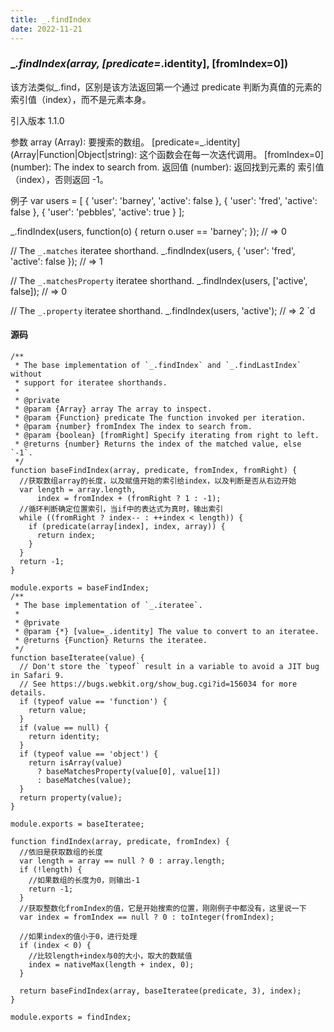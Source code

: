 ```yaml
---
title: _.findIndex
date: 2022-11-21
---
```


### \__.findIndex(array, [predicate=_.identity], [fromIndex=0])

该方法类似\_.find，区别是该方法返回第一个通过 predicate 判断为真值的元素的索引值（index），而不是元素本身。

引入版本
1.1.0

参数
array (Array): 要搜索的数组。
[predicate=_.identity] (Array|Function|Object|string): 这个函数会在每一次迭代调用。
[fromIndex=0] (number): The index to search from.
返回值
(number): 返回找到元素的 索引值（index），否则返回 -1。

例子
var users = [
{ 'user': 'barney', 'active': false },
{ 'user': 'fred', 'active': false },
{ 'user': 'pebbles', 'active': true }
];

\_.findIndex(users, function(o) { return o.user == 'barney'; });
// => 0

// The `_.matches` iteratee shorthand.
\_.findIndex(users, { 'user': 'fred', 'active': false });
// => 1

// The `_.matchesProperty` iteratee shorthand.
\_.findIndex(users, ['active', false]);
// => 0

// The `_.property` iteratee shorthand.
\_.findIndex(users, 'active');
// => 2
`d

#### 源码

```
/**
 * The base implementation of `_.findIndex` and `_.findLastIndex` without
 * support for iteratee shorthands.
 *
 * @private
 * @param {Array} array The array to inspect.
 * @param {Function} predicate The function invoked per iteration.
 * @param {number} fromIndex The index to search from.
 * @param {boolean} [fromRight] Specify iterating from right to left.
 * @returns {number} Returns the index of the matched value, else `-1`.
 */
function baseFindIndex(array, predicate, fromIndex, fromRight) {
  //获取数组array的长度，以及赋值开始的索引给index，以及判断是否从右边开始
  var length = array.length,
      index = fromIndex + (fromRight ? 1 : -1);
  //循环判断确定位置索引，当if中的表达式为真时，输出索引
  while ((fromRight ? index-- : ++index < length)) {
    if (predicate(array[index], index, array)) {
      return index;
    }
  }
  return -1;
}

module.exports = baseFindIndex;
/**
 * The base implementation of `_.iteratee`.
 *
 * @private
 * @param {*} [value=_.identity] The value to convert to an iteratee.
 * @returns {Function} Returns the iteratee.
 */
function baseIteratee(value) {
  // Don't store the `typeof` result in a variable to avoid a JIT bug in Safari 9.
  // See https://bugs.webkit.org/show_bug.cgi?id=156034 for more details.
  if (typeof value == 'function') {
    return value;
  }
  if (value == null) {
    return identity;
  }
  if (typeof value == 'object') {
    return isArray(value)
      ? baseMatchesProperty(value[0], value[1])
      : baseMatches(value);
  }
  return property(value);
}

module.exports = baseIteratee;

function findIndex(array, predicate, fromIndex) {
  //依旧是获取数组的长度
  var length = array == null ? 0 : array.length;
  if (!length) {
    //如果数组的长度为0，则输出-1
    return -1;
  }
  //获取整数化fromIndex的值，它是开始搜索的位置，刚刚例子中都没有，这里说一下
  var index = fromIndex == null ? 0 : toInteger(fromIndex);

  //如果index的值小于0，进行处理
  if (index < 0) {
    //比较length+index与0的大小，取大的数赋值
    index = nativeMax(length + index, 0);
  }

  return baseFindIndex(array, baseIteratee(predicate, 3), index);
}

module.exports = findIndex;

```
